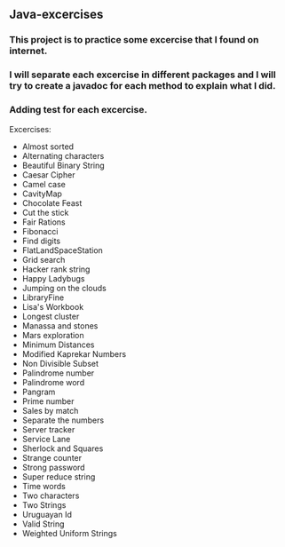 ## Java-excercises

### This project is to practice some excercise that I found on internet.
### I will separate each excercise in different packages and I will try to create a javadoc for each method to explain what I did.
### Adding test for each excercise.
Excercises:

- Almost sorted
- Alternating characters
- Beautiful Binary String
- Caesar Cipher
- Camel case
- CavityMap
- Chocolate Feast
- Cut the stick
- Fair Rations
- Fibonacci
- Find digits
- FlatLandSpaceStation
- Grid search
- Hacker rank string
- Happy Ladybugs
- Jumping on the clouds
- LibraryFine
- Lisa's Workbook
- Longest cluster
- Manassa and stones
- Mars exploration
- Minimum Distances
- Modified Kaprekar Numbers
- Non Divisible Subset
- Palindrome number
- Palindrome word
- Pangram
- Prime number
- Sales by match
- Separate the numbers
- Server tracker
- Service Lane
- Sherlock and Squares
- Strange counter
- Strong password
- Super reduce string
- Time words
- Two characters
- Two Strings
- Uruguayan Id
- Valid String
- Weighted Uniform Strings
